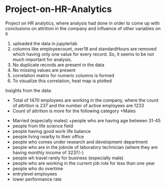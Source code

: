 # Project-on-HR-Analytics
Project on HR analytics, where analysis had done in order to come up with conclusions on attrition in the company and influence of other variables on it
1. uploaded the data in jupyterlab
2. columns like employeecount, over18 and standardHours are removed which having only one value for every record. So, it seems to be not much important for analysis.
3. No duplicate records are present in the data
4. No missing values are present
5. correlation matrix for numeric columns is formed
6. To visualize this correlation, heat map is plotted

Insights from the data:
* Total of 1470 employees are working in the company, where the count of attrition is 237 and the number of active employees are 1233
* Count of attrition is more for the following category
+Males
+ Married (especially males)
+people who are having age between 31-45
+ people from life science field
+ people having good work life balance
+ people living nearby to their office
+ people who comes under research and development department
+ people who are in the jobrole of laboratory technician (where they are having monthly income of 3237/-)
+ people wh travel rarely for business (especially male)
+ people who are working in the current job role for less than one year
+ people who do overtime
+ entrylevel employees
+ lower performance rate
